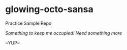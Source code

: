# glowing-octo-sansa
Practice Sample Repo

*Something to keep me occupied!*
*Need something more*


~YUP~
